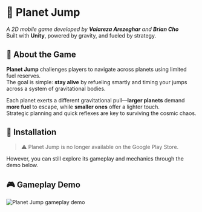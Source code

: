 # 🌌 Planet Jump

*A 2D mobile game developed by **Valareza Arezeghar** and **Brian Cho***  
Built with **Unity**, powered by gravity, and fueled by strategy.

## 🚀 About the Game

**Planet Jump** challenges players to navigate across planets using limited fuel reserves.  
The goal is simple: **stay alive** by refueling smartly and timing your jumps across a system of gravitational bodies.

Each planet exerts a different gravitational pull—**larger planets** demand **more fuel** to escape, while **smaller ones** offer a lighter touch.  
Strategic planning and quick reflexes are key to surviving the cosmic chaos.

## 📲 Installation

> ⚠️ Planet Jump is no longer available on the Google Play Store.

However, you can still explore its gameplay and mechanics through the demo below.

## 🎮 Gameplay Demo

![Planet Jump gameplay demo](planetfixed.gif)
